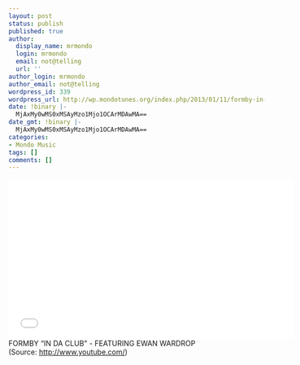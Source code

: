 ```yaml
---
layout: post
status: publish
published: true
author:
  display_name: mrmondo
  login: mrmondo
  email: not@telling
  url: ''
author_login: mrmondo
author_email: not@telling
wordpress_id: 339
wordpress_url: http://wp.mondotunes.org/index.php/2013/01/11/formby-in-da-club-featuring-ewan-wardrop/
date: !binary |-
  MjAxMy0wMS0xMSAyMzo1Mjo1OCArMDAwMA==
date_gmt: !binary |-
  MjAxMy0wMS0xMSAyMzo1Mjo1OCArMDAwMA==
categories:
- Mondo Music
tags: []
comments: []
---
```

<iframe width="560" height="315" src="//www.youtube.com/embed/UTwGUhr-uKM" frameborder="0"> </iframe>
FORMBY &#8220;IN DA CLUB" - FEATURING EWAN WARDROP
<div class="attribution">(<span>Source:</span> <a href="http://www.youtube.com/">http://www.youtube.com/</a>)</div>
